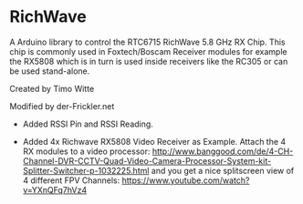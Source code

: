 # RichWave
A Arduino library to control the RTC6715 RichWave 5.8 GHz RX Chip.
This chip is commonly used in Foxtech/Boscam Receiver modules for example the RX5808 which is in turn is used
inside receivers like the RC305 or can be used stand-alone.

Created by Timo Witte

Modified by der-Frickler.net
  - Added RSSI Pin and RSSI Reading.
  
  - Added 4x Richwave RX5808 Video Receiver as Example. Attach the 4 RX modules to a video processor: http://www.banggood.com/de/4-CH-Channel-DVR-CCTV-Quad-Video-Camera-Processor-System-kit-Splitter-Switcher-p-1032225.html and you get a nice splitscreen view of 4 different FPV Channels: https://www.youtube.com/watch?v=YXnQFq7hVz4


